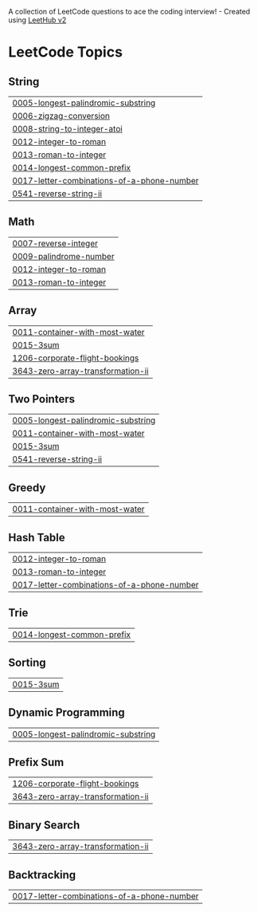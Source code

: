 A collection of LeetCode questions to ace the coding interview! - Created using [LeetHub v2](https://github.com/arunbhardwaj/LeetHub-2.0)

<!---LeetCode Topics Start-->
# LeetCode Topics
## String
|  |
| ------- |
| [0005-longest-palindromic-substring](https://github.com/seanyzhang/LeetCode/tree/master/0005-longest-palindromic-substring) |
| [0006-zigzag-conversion](https://github.com/seanyzhang/LeetCode/tree/master/0006-zigzag-conversion) |
| [0008-string-to-integer-atoi](https://github.com/seanyzhang/LeetCode/tree/master/0008-string-to-integer-atoi) |
| [0012-integer-to-roman](https://github.com/seanyzhang/LeetCode/tree/master/0012-integer-to-roman) |
| [0013-roman-to-integer](https://github.com/seanyzhang/LeetCode/tree/master/0013-roman-to-integer) |
| [0014-longest-common-prefix](https://github.com/seanyzhang/LeetCode/tree/master/0014-longest-common-prefix) |
| [0017-letter-combinations-of-a-phone-number](https://github.com/seanyzhang/LeetCode/tree/master/0017-letter-combinations-of-a-phone-number) |
| [0541-reverse-string-ii](https://github.com/seanyzhang/LeetCode/tree/master/0541-reverse-string-ii) |
## Math
|  |
| ------- |
| [0007-reverse-integer](https://github.com/seanyzhang/LeetCode/tree/master/0007-reverse-integer) |
| [0009-palindrome-number](https://github.com/seanyzhang/LeetCode/tree/master/0009-palindrome-number) |
| [0012-integer-to-roman](https://github.com/seanyzhang/LeetCode/tree/master/0012-integer-to-roman) |
| [0013-roman-to-integer](https://github.com/seanyzhang/LeetCode/tree/master/0013-roman-to-integer) |
## Array
|  |
| ------- |
| [0011-container-with-most-water](https://github.com/seanyzhang/LeetCode/tree/master/0011-container-with-most-water) |
| [0015-3sum](https://github.com/seanyzhang/LeetCode/tree/master/0015-3sum) |
| [1206-corporate-flight-bookings](https://github.com/seanyzhang/LeetCode/tree/master/1206-corporate-flight-bookings) |
| [3643-zero-array-transformation-ii](https://github.com/seanyzhang/LeetCode/tree/master/3643-zero-array-transformation-ii) |
## Two Pointers
|  |
| ------- |
| [0005-longest-palindromic-substring](https://github.com/seanyzhang/LeetCode/tree/master/0005-longest-palindromic-substring) |
| [0011-container-with-most-water](https://github.com/seanyzhang/LeetCode/tree/master/0011-container-with-most-water) |
| [0015-3sum](https://github.com/seanyzhang/LeetCode/tree/master/0015-3sum) |
| [0541-reverse-string-ii](https://github.com/seanyzhang/LeetCode/tree/master/0541-reverse-string-ii) |
## Greedy
|  |
| ------- |
| [0011-container-with-most-water](https://github.com/seanyzhang/LeetCode/tree/master/0011-container-with-most-water) |
## Hash Table
|  |
| ------- |
| [0012-integer-to-roman](https://github.com/seanyzhang/LeetCode/tree/master/0012-integer-to-roman) |
| [0013-roman-to-integer](https://github.com/seanyzhang/LeetCode/tree/master/0013-roman-to-integer) |
| [0017-letter-combinations-of-a-phone-number](https://github.com/seanyzhang/LeetCode/tree/master/0017-letter-combinations-of-a-phone-number) |
## Trie
|  |
| ------- |
| [0014-longest-common-prefix](https://github.com/seanyzhang/LeetCode/tree/master/0014-longest-common-prefix) |
## Sorting
|  |
| ------- |
| [0015-3sum](https://github.com/seanyzhang/LeetCode/tree/master/0015-3sum) |
## Dynamic Programming
|  |
| ------- |
| [0005-longest-palindromic-substring](https://github.com/seanyzhang/LeetCode/tree/master/0005-longest-palindromic-substring) |
## Prefix Sum
|  |
| ------- |
| [1206-corporate-flight-bookings](https://github.com/seanyzhang/LeetCode/tree/master/1206-corporate-flight-bookings) |
| [3643-zero-array-transformation-ii](https://github.com/seanyzhang/LeetCode/tree/master/3643-zero-array-transformation-ii) |
## Binary Search
|  |
| ------- |
| [3643-zero-array-transformation-ii](https://github.com/seanyzhang/LeetCode/tree/master/3643-zero-array-transformation-ii) |
## Backtracking
|  |
| ------- |
| [0017-letter-combinations-of-a-phone-number](https://github.com/seanyzhang/LeetCode/tree/master/0017-letter-combinations-of-a-phone-number) |
<!---LeetCode Topics End-->